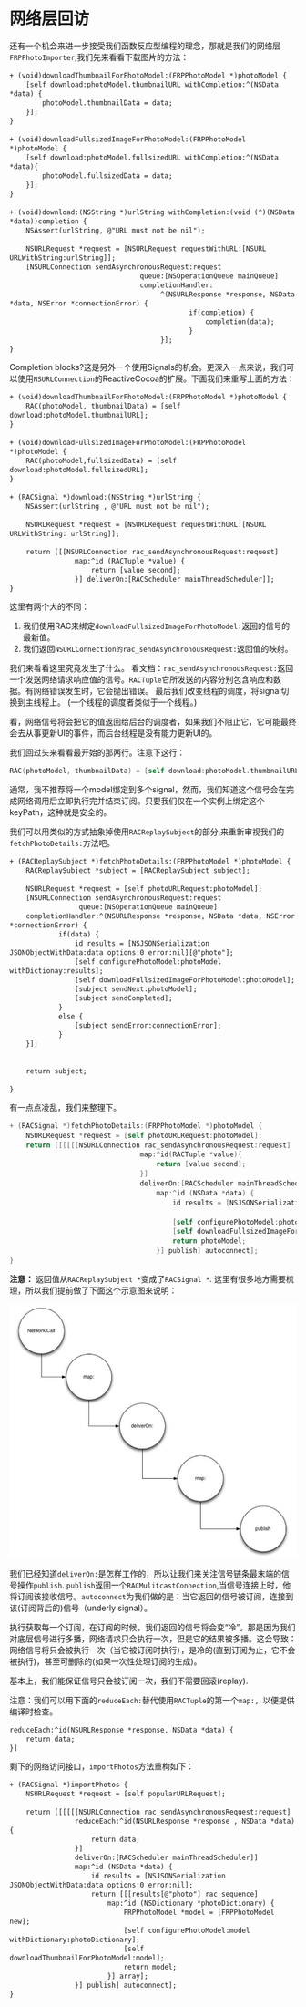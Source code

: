 # 网络层回访

还有一个机会来进一步接受我们函数反应型编程的理念，那就是我们的网络层 `FRPPhotoImporter`,我们先来看看下载图片的方法：

```
+ (void)downloadThumbnailForPhotoModel:(FRPPhotoModel *)photoModel {
	[self download:photoModel.thumbnailURL withCompletion:^(NSData *data) {
		photoModel.thumbnailData = data;
	}];
}

+ (void)downloadFullsizedImageForPhotoModel:(FRPPhotoModel *)photoModel {
	[self download:photoModel.fullsizedURL withCompletion:^(NSData *data){
		photoModel.fullsizedData = data;
	}];
}

+ (void)download:(NSString *)urlString withCompletion:(void (^)(NSData *data))completion {
	NSAssert(urlString, @"URL must not be nil");

	NSURLRequest *request = [NSURLRequest requestWithURL:[NSURL URLWithString:urlString]];
	[NSURLConnection sendAsynchronousRequest:request
								queue:[NSOperationQueue mainQueue]
								completionHandler:
									 ^(NSURLResponse *response, NSData *data, NSError *connectionError) {
											if(completion) {
												completion(data);
											}
									 }];
}

```
Completion blocks?这是另外一个使用Signals的机会。更深入一点来说，我们可以使用`NSURLConnection`的ReactiveCocoa的扩展。下面我们来重写上面的方法：

```
+ (void)downloadThumbnailForPhotoModel:(FRPPhotoModel *)photoModel {
	RAC(photoModel, thumbnailData) = [self download:photoModel.thumbnailURL];
}

+ (void)downloadFullsizedImageForPhotoModel:(FRPPhotoModel *)photoModel {
	RAC(photoModel,fullsizedData) = [self download:photoModel.fullsizedURL];
}

+ (RACSignal *)download:(NSString *)urlString {
	NSAssert(urlString , @"URL must not be nil");

	NSURLRequest *request = [NSURLRequest requestWithURL:[NSURL URLWithString: urlString]];

	return [[[NSURLConnection rac_sendAsynchronousRequest:request]
				map:^id (RACTuple *value) {
					return [value second];
				}] deliverOn:[RACScheduler mainThreadScheduler]];
}

```
这里有两个大的不同：

  1. 我们使用RAC来绑定`downloadFullsizedImageForPhotoModel:`返回的信号的最新值。
  2. 我们返回`NSURLConnection的rac_sendAsynchronousRequest:`返回值的映射。

我们来看看这里究竟发生了什么。
看文档：`rac_sendAsynchronousRequest:`返回一个发送网络请求响应值的信号。`RACTuple`它所发送的内容分别包含响应和数据。有网络错误发生时，它会抛出错误。 最后我们改变线程的调度，将signal切换到主线程上。 (一个线程的调度者类似于一个线程。)

看，网络信号将会把它的值返回给后台的调度者，如果我们不阻止它，它可能最终会去从事更新UI的事件，而后台线程是没有能力更新UI的。

我们回过头来看看最开始的那两行。注意下这行：

```Objective-C
RAC(photoModel, thumbnailData) = [self download:photoModel.thumbnailURL];
```

通常，我不推荐将一个model绑定到多个signal，然而，我们知道这个信号会在完成网络调用后立即执行完并结束订阅。只要我们仅在一个实例上绑定这个keyPath，这种就是安全的。

我们可以用类似的方式抽象掉使用`RACReplaySubject`的部分,来重新审视我们的`fetchPhotoDetails:`方法吧。

```
+ (RACReplaySubject *)fetchPhotoDetails:(FRPPhotoModel *)photoModel {
	RACReplaySubject *subject = [RACReplaySubject subject];

	NSURLRequest *request = [self photoURLRequest:photoModel];
	[NSURLConnection sendAsynchronousRequest:request
			     queue:[NSOperationQueue mainQueue]
	completionHandler:^(NSURLResponse *response, NSData *data, NSError *connectionError) {
			if(data) {
				id results = [NSJSONSerialization JSONObjectWithData:data options:0 error:nil][@"photo"];
				[self configurePhotoModel:photoModel withDictionay:results];
				[self downloadFullsizedImageForPhotoModel:photoModel];
				[subject sendNext:photoModel];
				[subject sendCompleted];
			}
			else {
				[subject sendError:connectionError];
			}
	}];


	return subject;

}
```

有一点点凌乱，我们来整理下。


```Objective-C
+ (RACSignal *)fetchPhotoDetails:(FRPPhotoModel *)photoModel {
	NSURLRequest *request = [self photoURLRequest:photoModel];
	return [[[[[[NSURLConnection rac_sendAsynchronousRequest:request]
							    map:^id(RACTuple *value){
							    	return [value second];
							    }]
							    deliverOn:[RACScheduler mainThreadScheduler]]
							    	map:^id (NSData *data) {
							    		id results = [NSJSONSerialization JSONObjectWithData:data
							    				                       options:0 error:nil][@"photo"];
							    		[self configurePhotoModel:photoModel withDictionary:results];
							    		[self downloadFullsizedImageForPhotoModel:photoModel];
							    		return photoModel;
							    	}] publish] autoconnect];
}
```

**注意：** 返回值从`RACReplaySubject *`变成了`RACSignal *`.
这里有很多地方需要梳理，所以我们提前做了下面这个示意图来说明：

![RACSignal_Process_Diagram](../images/racsignal_process_diagram.png)

我们已经知道`deliverOn:`是怎样工作的，所以让我们来关注信号链条最末端的信号操作`publish`. `publish`返回一个`RACMulitcastConnection`,当信号连接上时，他将订阅该接收信号。`autoconnect`为我们做的是：当它返回的信号被订阅，连接到
 该(订阅背后的)信号（underly signal）。

 执行获取每一个订阅，在订阅的时候，我们返回的信号将会变“冷”。那是因为我们对底层信号进行多播，网络请求只会执行一次，但是它的结果被多播。这会导致：网络信号将只会被执行一次（当它被订阅时执行），是冷的(直到订阅为止，它不会被执行)，甚至可删除的(如果一次性处理订阅的生成)。

基本上，我们能保证信号只会被订阅一次，我们不需要回滚(replay).

注意：我们可以用下面的`reduceEach:`替代使用`RACTuple`的第一个`map:`，以便提供编译时检查。

```
reduceEach:^id(NSURLResponse *response, NSData *data) {
	return data;
}]
```

剩下的网络访问接口，`importPhotos`方法重构如下：

```
+ (RACSignal *)importPhotos {
	NSURLRequest *request = [self popularURLRequest];

	return [[[[[[NSURLConnection rac_sendAsynchronousRequest:request]
				reduceEach:^id(NSURLResponse *response , NSData *data){
					return data;
				}]
				deliverOn:[RACScheduler mainThreadScheduler]]
				map:^id (NSData *data) {
					id results = [NSJSONSerialization JSONObjectWithData:data options:0 error:nil];
					return [[[results[@"photo"] rac_sequence]
						map:^id (NSDictionary *photoDictionary) {
							FRPPhotoModel *model = [FRPPhotoModel new];
							[self configurePhotoModel:model withDictionary:photoDictionary];
							[self downloadThumbnailForPhotoModel:model];
							return model;
						}] array];
				}] publish] autoconnect];
}
```



